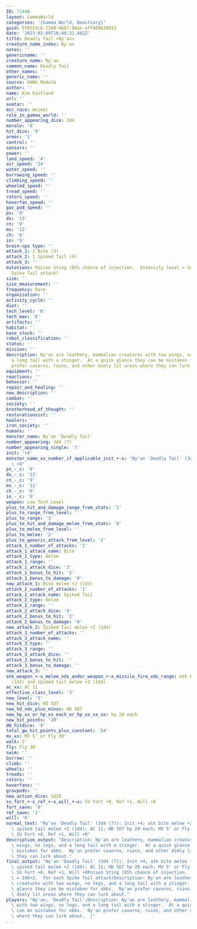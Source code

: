 ```yaml
---
ID: 71448
layout: GammaWorld
categories: '{Gamma World, Beastiary}'
guid: 5f8553cb-73d0-4b87-96ae-aff409620031
date: '2023-02-09T16:46:31.482Z'
title: Deadly Tail «Ny'an»
creature_name_index: Ny'an
notes: ''
genericname: ''
creature_name: Ny'an
common_name: Deadly Tail
other_names: ''
generic_name: ''
source: GW06 Module
author: ''
name: Kim Eastland
url: ''
avatar: ''
mcc_race: Animal
role_in_gamma_world: ''
number_appearing_dice: 3d4
morale: '8'
hit_dice: '9'
armor: '1'
control: ''
sensors: ''
power: ''
land_speed: '4'
air_speed: '24'
water_speed: ''
burrowing_speed: ''
climbing_speed: ''
wheeled_speed: ''
tread_speed: ''
rotors_speed: ''
hoverfan_speed: ''
gav_pod_speed: ''
ps: '9'
dx: '13'
cn: '9'
ms: '12'
ch: '6'
in: '9'
brain-cpu type: ''
attack_1: 1 Bite (2)
attack_2: 1 Spiked Tail (4)
attack_3: ''
mutations: Poison Sting (85% chance of injection.  Intensity level = 2d6+2.  for each
  Spike Tail attack)
size: ''
size_measurement: ''
frequency: Rare
organization: ''
activity_cycle: ''
diet: ''
tech_level: '0'
tech_max: '0'
artifacts: ''
habitat: ''
base_stock: ''
robot_classification: ''
status: ''
mission: ''
description: Ny'an are leathery, mammalian creatures with two wings, no legs, and
  a long tail with a stinger.  At a quick glance they can be mistaken for obbs.  Ny'an
  prefer caverns, ruins, and other dimly lit areas where they can lurk about.
equipment: ''
reactions: ''
behavior: ''
repair_and_healing: ''
new_description: ''
combat: ''
society: ''
brotherhood_of_thought: ''
restorationsist: ''
healers: ''
iron_society: ''
humans: ''
monster_name: Ny'an 'Deadly Tail'
number_appearing: 3d4 (7)
number_appearing_single: '7'
init: '+4'
monster_name_xx_number_if_applicable_init_+-x: "Ny'an 'Deadly Tail' (3d4 (7)): Init\
  \ +4"
ps_-_c: '9'
dx_-_c: '13'
cn_-_c: '9'
ms_-_c: '12'
ch_-_c: '6'
in_-_c: '9'
weapon: Low Tech Level
plus_to_hit_and_damage_range_from_stats: '1'
plus_to_range_from_level: ''
plus_to_range: '3'
plus_to_hit_and_damage_melee_from_stats: '0'
plus_to_melee_from_level: ''
plus_to_melee: '2'
plus_to_generic_attack_from_level: '2'
attack_1_number_of_attacks: '1'
attack_1_attack_name: Bite
attack_1_type: melee
attack_1_range: ''
attack_1_attack_dice: '3'
attack_1_bonus_to_hit: '2'
attack_1_bonus_to_damage: '0'
new_attack_1: Bite melee +2 (1d3)
attack_2_number_of_attacks: '1'
attack_2_attack_name: Spiked Tail
attack_2_type: melee
attack_2_range: ''
attack_2_attack_dice: '4'
attack_2_bonus_to_hit: '2'
attack_2_bonus_to_damage: '0'
new_attack_2: Spiked Tail melee +2 (1d4)
attack_3_number_of_attacks: ''
attack_3_attack_name: ''
attack_3_type: ''
attack_3_range: ''
attack_3_attack_dice: ''
attack_3_bonus_to_hit: ''
attack_3_bonus_to_damage: ''
new_attack_3: ''
atk_weapon_+-x_melee_xdx_andor_weapon_+-x_missile_fire_xdx_range: atk bite melee +2
  (1d3) and spiked tail melee +2 (1d4)
ac_xx: AC 11
effective_class_level: '3'
new_level: '5'
new_hit_dice: HD 5D7
new_hd_xdx_plus_minus: HD 5D7
new_hp_xx_or_hp_xx_each_or_hp_xx_xx_xx: hp 20 each
new_hit_points: '20'
d6_hitdice: '9'
total_gw_hit_points_plus_constant: '54'
mv_xx: MV 5' or Fly 30'
walk: 5'
fly: Fly 30'
swim: ''
burrow: ''
climb: ''
wheels: ''
treads: ''
rotors: ''
hoverfans: ''
gravpods: ''
new_action_dice: 1d20
sv_fort_+-x_ref_+-x_will_+-x: SV Fort +0, Ref +1, Will +0
fort_save: '0'
ref_save: '1'
will: '0'
normal_text: "Ny'an 'Deadly Tail' (3d4 (7)): Init +4; atk bite melee +2 (1d3) and\
  \ spiked tail melee +2 (1d4); AC 11; HD 5D7 hp 20 each; MV 5' or Fly 30' ; 1d20;\
  \ SV Fort +0, Ref +1, Will +0"
description_output: "Description: Ny'an are leathery, mammalian creatures with two\
  \ wings, no legs, and a long tail with a stinger.  At a quick glance they can be\
  \ mistaken for obbs.  Ny'an prefer caverns, ruins, and other dimly lit areas where\
  \ they can lurk about."
final_output: "Ny'an 'Deadly Tail' (3d4 (7)): Init +4; atk bite melee +2 (1d3) and\
  \ spiked tail melee +2 (1d4); AC 11; HD 5D7 hp 20 each; MV 5' or Fly 30' ; 1d20;\
  \ SV Fort +0, Ref +1, Will +0Poison Sting (85% chance of injection.  Intensity level\
  \ = 2d6+2.  for each Spike Tail attack)Description: Ny'an are leathery, mammalian\
  \ creatures with two wings, no legs, and a long tail with a stinger.  At a quick\
  \ glance they can be mistaken for obbs.  Ny'an prefer caverns, ruins, and other\
  \ dimly lit areas where they can lurk about."
players: "Ny'an; 'Deadly Tail';Description: Ny'an are leathery, mammalian creatures\
  \ with two wings, no legs, and a long tail with a stinger.  At a quick glance they\
  \ can be mistaken for obbs.  Ny'an prefer caverns, ruins, and other dimly lit areas\
  \ where they can lurk about.  |"
...
```

